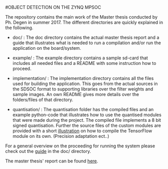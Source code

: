 #OBJECT DETECTION ON THE ZYNQ MPSOC

The repository contains the main work of the Master thesis conducted by Ph. Degen in summer 2017. The different directories are quickly explained in the following.

* doc/ : The doc directory contains the actual master thesis report and a guide that illustrates what is needed to run a compilation and/or run the application on the board/system.

* example/ : The example directory contains a sample sd-card that includes all needed files and a README with some instruction how to proceed.

* implementation/ : The implementation directory contains all the files used for building the application. This goes from the actual sources in the SDSOC format to supporting libraries over the filter weights and sample images. An own README gives more details over the folders/files of that directory.

* quantisation/ : The quantisation folder has the compiled files and an example python-code that illustrates how to use the quantised modules that were made during the project. The compiled file implements a 8 bit signed quantisation. Further the source files of the custom modules are provided with a short [illustration](quantisation/sources/README.md) on how to compile the TensorFlow module on its own. (Precision adaptation ect..)


For a general overview on the proceeding for running the system please check out the [guide](doc/setup_guide.md) in the doc/ directory.

The master thesis' report can be found [here](doc/report.pdf).

